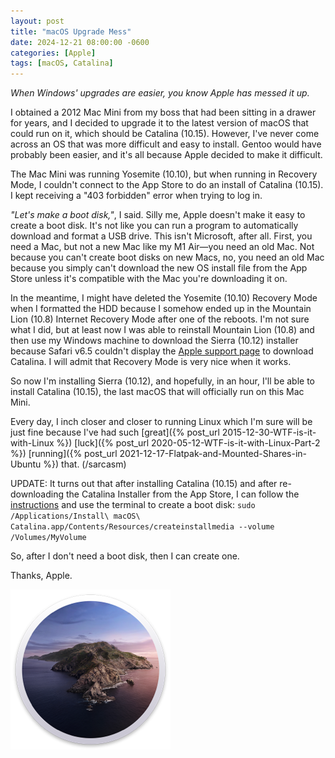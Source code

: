 ```yaml
---
layout: post
title: "macOS Upgrade Mess"
date: 2024-12-21 08:00:00 -0600
categories: [Apple]
tags: [macOS, Catalina]
---
```


*When Windows' upgrades are easier, you know Apple has messed it up.*

I obtained a 2012 Mac Mini from my boss that had been sitting in a drawer for years, and I decided to upgrade it to the latest version of macOS that could run on it, which should be Catalina (10.15). However, I've never come across an OS that was more difficult and easy to install. Gentoo would have probably been easier, and it's all because Apple decided to make it difficult.

The Mac Mini was running Yosemite (10.10), but when running in Recovery Mode, I couldn't connect to the App Store to do an install of Catalina (10.15). I kept receiving a "403 forbidden" error when trying to log in.

*"Let's make a boot disk,"*, I said. Silly me, Apple doesn't make it easy to create a boot disk. It's not like you can run a program to automatically download and format a USB drive. This isn't Microsoft, after all. First, you need a Mac, but not a new Mac like my M1 Air—you need an old Mac. Not because you can't create boot disks on new Macs, no, you need an old Mac because you simply can't download the new OS install file from the App Store unless it's compatible with the Mac you're downloading it on.

In the meantime, I might have deleted the Yosemite (10.10) Recovery Mode when I formatted the HDD because I somehow ended up in the Mountain Lion (10.8) Internet Recovery Mode after one of the reboots. I'm not sure what I did, but at least now I was able to reinstall Mountain Lion (10.8) and then use my Windows machine to download the Sierra (10.12) installer because Safari v6.5 couldn't display the [Apple support page](https://support.apple.com/en-us/102662) to download Catalina. I will admit that Recovery Mode is very nice when it works.

So now I'm installing Sierra (10.12), and hopefully, in an hour, I'll be able to install Catalina (10.15), the last macOS that will officially run on this Mac Mini.

Every day, I inch closer and closer to running Linux which I'm sure will be just fine because I've had such [great]({% post_url 2015-12-30-WTF-is-it-with-Linux %}) [luck]({% post_url 2020-05-12-WTF-is-it-with-Linux-Part-2 %}) [running]({% post_url 2021-12-17-Flatpak-and-Mounted-Shares-in-Ubuntu %}) that. (/sarcasm)

UPDATE: It turns out that after installing Catalina (10.15) and after re-downloading the Catalina Installer from the App Store, I can follow the [instructions](https://support.apple.com/en-us/101578) and use the terminal to create a boot disk: `sudo /Applications/Install\ macOS\ Catalina.app/Contents/Resources/createinstallmedia --volume /Volumes/MyVolume`

So, after I don't need a boot disk, then I can create one.

Thanks, Apple.

![Catalina logo](/assets/2024/12/macos-catalina-round.png)
